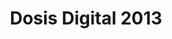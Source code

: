 ---
layout: post
title: Dosis Digital 2013
categories: links
external-url: http://www.dosisdigital.com
status: online
tags:
- html5
- css3
- events
- mx
---